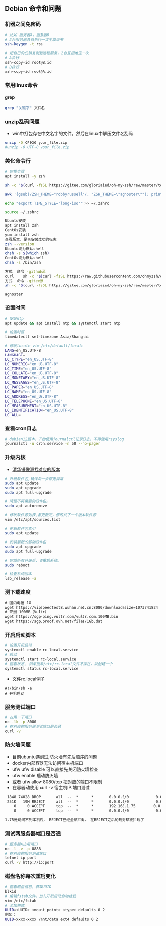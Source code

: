 ## Debian 命令和问题

### 机器之间免密码
```bash
# 比如 服务器A，服务器B
# 2台服务器各自执行一次生成证书
ssh-keygen -t rsa

# 把自己的公钥复制到远程服务，2台互相推送一次
# A执行
ssh-copy-id root@B.id
# B执行
ssh-copy-id root@A.id
```

### 常用linux命令
#### grep
```bash
grep "关键字" 文件名

```

### unzip乱码问题
- win中打包存在中文名字的文件，然后在linux中解压文件名乱码
```bash
unzip -O CP936 your_file.zip
#unzip -O UTF-8 your_file.zip
```

### 美化命令行
```bash
# 完整步骤
apt install -y zsh

sh -c "$(curl -fsSL https://gitee.com/gloriaied/oh-my-zsh/raw/master/tools/install.sh)"

awk '{gsub(/ZSH_THEME="robbyrussell"/, "ZSH_THEME=\"agnoster\""); print}' ~/.zshrc > temp && mv temp ~/.zshrc

echo "export TIME_STYLE='long-iso'" >> ~/.zshrc

source ~/.zshrc

Ubuntu安装
apt install zsh
CentOs安装
yum install zsh
查看版本，是否安装成功的标志
zsh --version
Ubuntu设为默认shell
chsh -s $(which zsh)
CentOs设为默认shell
chsh -s /bin/zsh

方式	命令 -github源
curl	sh -c "$(curl -fsSL https://raw.githubusercontent.com/ohmyzsh/ohmyzsh/master/tools/install.sh)"
方式	命令 -gitee源
sh -c "$(curl -fsSL https://gitee.com/gloriaied/oh-my-zsh/raw/master/tools/install.sh)"

agnoster
```

### 设置时间
```bash
# 安装ntp
apt update && apt install ntp && systemctl start ntp

# 设置时区
timedatectl set-timezone Asia/Shanghai

# 修改locale vim /etc/default/locale
LANG=en_US.UTF-8
LANGUAGE=
LC_CTYPE="en_US.UTF-8"
LC_NUMERIC="en_US.UTF-8"
LC_TIME="en_US.UTF-8"
LC_COLLATE="en_US.UTF-8"
LC_MONETARY="en_US.UTF-8"
LC_MESSAGES="en_US.UTF-8"
LC_PAPER="en_US.UTF-8"
LC_NAME="en_US.UTF-8"
LC_ADDRESS="en_US.UTF-8"
LC_TELEPHONE="en_US.UTF-8"
LC_MEASUREMENT="en_US.UTF-8"
LC_IDENTIFICATION="en_US.UTF-8"
LC_ALL=
```

### 查看cron日志
```bash
# debian12版本，开始使用journalctl记录日志，不再使用rsyslog
journalctl -u cron.service -n 50 --no-pager
```

### 升级内核
- [清华镜像源找对应的版本](https://mirrors.tuna.tsinghua.edu.cn/help/debian/)

```bash
# 升级软件包,确保每一步都无异常
sudo apt update
sudo apt upgrade
sudo apt full-upgrade

# 清理不再需要的软件包。
sudo apt autoremove

# 修改软件源列表,都更新完，修改成下一个版本软件源
vim /etc/apt/sources.list

# 更新软件包索引
sudo apt update

# 安装最新的基础软件包
sudo apt upgrade
sudo apt full-upgrade

# 完成所有升级后，请重启系统。
sudo reboot

# 检查系统版本
lsb_release -a
```

### 测下载速度
```txt
# 国内电信 1G
wget https://vipspeedtest8.wuhan.net.cn:8080/download?size=1073741824
# 亚洲 100MB（Vultr）
wget https://sgp-ping.vultr.com/vultr.com.100MB.bin
wget https://sgp.proof.ovh.net/files/1Gb.dat
```


### 开启启动脚本
```bash
# 设置开机启动
systemctl enable rc-local.service
# 启动
systemctl start rc-local.service
# 查看状态, 如果提示/etc/rc.local文件不存在，就创建一个
systemctl status rc-local.service
```

- 文件rc.local例子

```text
#!/bin/sh -e
# 开机启动

```

### 服务测试端口
```bash
# 占用一下端口
nc -lk -p 8080
# 在对应的服务器测试端口是否通
curl -v 
```

### 防火墙问题
- 目前ubuntu遇到过,防火墙有先后顺序的问题
- docker内部容器无法访问宿主机端口
- ufw ufw disable 可以直接先关闭防火墙检查
- ufw enable 启动防火墙
- 或者 ufw allow 8080/tcp 把对应的端口不限制
- 在容器动使用 curl -v 宿主机IP:端口测试
```txt
 1848 74028 DROP       all  --  *      *       0.0.0.0/0            0.0.0.0/0            ctstate INVALID
 251K   19M REJECT     all  --  *      *       0.0.0.0/0            0.0.0.0/0            reject-with icmp-host-prohibited
    0     0 ACCEPT     tcp  --  *      *       192.168.1.75        0.0.0.0/0            tcp dpt:10086
    0     0 ACCEPT     tcp  --  *      *       0.0.0.0/0            0.0.0.0/0            tcp dpt:10086

1.75是访问不到本机的， REJECT已经全部拦截， 在REJECT之后的规则都被拦截了
```

### 测试两服务器端口是否通
```bash
# 服务器A占用端口
nc -l -v -p 8888
# 在对应的服务测试端口
telnet ip port
curl -v http://ip:port
```

### 磁盘名称每次重启变化
```bash
# 查看磁盘信息，获取UUID
blkid
# 编辑fstab文件，加入开机启动自动挂载
vim /etc/fstab
# 添加格式
UUID=<UUID> <mount_point> <type> defaults 0 2
例如：
UUID=xxxx-xxxx /mnt/data ext4 defaults 0 2
```
